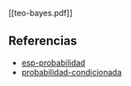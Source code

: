 [[teo-bayes.pdf]]

## Referencias
- [esp-probabilidad](./esp-probabilidad.md)
- [probabilidad-condicionada](./probabilidad-condicionada.md)
